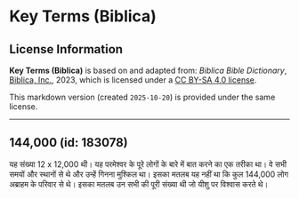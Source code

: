 # Key Terms (Biblica)

## License Information

**Key Terms (Biblica)** is based on and adapted from: _Biblica Bible Dictionary_, [Biblica, Inc.](https://www.biblica.com/), 2023, which is licensed under a [CC BY-SA 4.0 license](https://creativecommons.org/licenses/by-sa/4.0/legalcode.en).

This markdown version (created `2025-10-20`) is provided under the same license.



--------------------------------

## 144,000 (id: 183078)

यह संख्या 12 x 12,000 थी। यह परमेश्वर के पूरे लोगों के बारे में बात करने का एक तरीका था। वे सभी समयों और स्थानों से थे और उन्हें गिनना मुश्किल था। इसका मतलब यह नहीं था कि कुल 144,000 लोग अब्राहम के परिवार से थे। इसका मतलब उन सभी की पूरी संख्या थी जो यीशु पर विश्वास करते थे।


